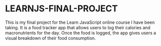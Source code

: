# LEARNJS-FINAL-PROJECT
This is my final project for the Learn JavaScript online course I have been taking. It is a food tracker app that allows users to log their calories and macronutrients for the day. Once the food is logged, the app gives users a visual breakdown of their food consumption. 
